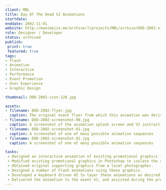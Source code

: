 ```yaml
---
client: MBL
title: Day Of The Dead VJ Animations
startdate: 
enddate: 2002-11-01
website: http://manimejia.me/archive/?/projects/MBL/archive/DOD-2002-vj-animation
role: Designer / Developer
status: archived
publish: 
 print: true
 featured: true
tags:
- Flash
- Animation
- Interactive
- Performance
- Event Promotion
- User Experience
- Graphic Design

thumbnail: DOD-2002-icon-128.jpg

assets: 
- filename: DOD-2002-flyer.jpg
  caption: The original event flyer from which this animation was derived.
- filename: DOD-2002-screenshot-00.jpg
  caption: A screenshot of the animation splash screen and VJ instructions.
- filename: DOD-2002-screenshot-01.jpg
  caption: A screenshot of one of many possible animation sequences
- filename: DOD-2002-screenshot-02.jpg
  caption: A screenshot of one of many possible animation sequences

tasks: 
 - Designed an interactive animation of existing promotional graphics for a live music dance party, to be manipulated in real time on screen by the VJ.
 - Modified existing promotional graphics in Photoshop to isolate the animatable elements.
 - Obtained original supporting graphics from a local photographer.
 - Designed a number of Flash animations using these graphics.
 - Developed a keyboard driven UI to layer these animations as desired during presentation.
 - Delivered the animation to the event VJ, and assisted during the presentation.
---
```

